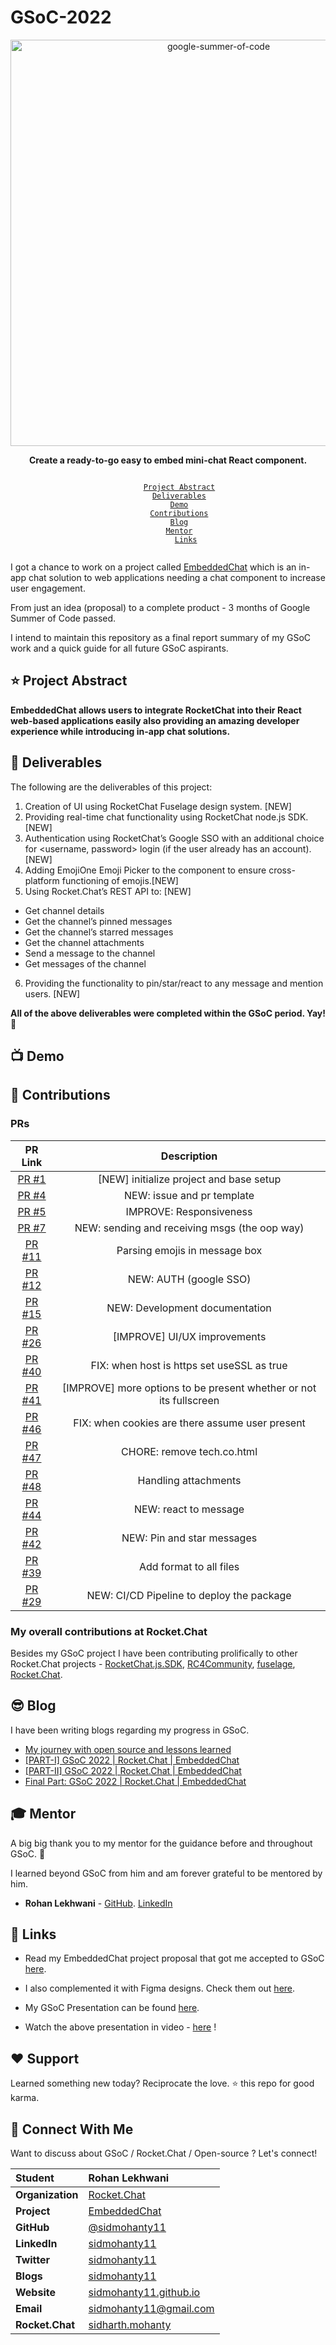 # GSoC-2022

<div align="center">
    <a href="https://summerofcode.withgoogle.com/projects/#6521788818784256"><img src="https://i.imgur.com/pgkUceb.png" width="650" alt="google-summer-of-code"></a>
    <br>
    <b> 
        <p>
        Create a ready-to-go easy to embed mini-chat React component.
        </p>
    </b>
</div>

<p align="center">
    <code> 
        <a href="#-project-abstract">Project Abstract</a>&nbsp;&nbsp;&nbsp;
        <a href="#-deliverables">Deliverables</a>&nbsp;&nbsp;&nbsp;
        <a href="#-demo">Demo</a>&nbsp;&nbsp;&nbsp;
        <a href="#-contributions">Contributions</a>&nbsp;&nbsp;&nbsp;
        <a href="#-blog">Blog</a>&nbsp;&nbsp;&nbsp;
        <a href="#-mentor">Mentor</a>&nbsp;&nbsp;&nbsp;
        <a href="#-links">Links</a>
    </code>
</p>

I got a chance to work on a project called [EmbeddedChat](https://github.com/RocketChat/EmbeddedChat) which is an in-app chat solution to web applications needing a chat component to increase user engagement.

From just an idea (proposal) to a complete product - 3 months of Google Summer of Code passed.

I intend to maintain this repository as a final report summary of my GSoC work and a quick guide for all future GSoC aspirants.

## ⭐ Project Abstract

**EmbeddedChat allows users to integrate RocketChat into their React web-based applications easily also providing an amazing developer experience while introducing in-app chat solutions.**

## 🚢 Deliverables

The following are the deliverables of this project:

1.  Creation of UI using RocketChat Fuselage design system. [NEW]
2.  Providing real-time chat functionality using RocketChat node.js SDK. [NEW]
3.  Authentication using RocketChat’s Google SSO with an additional choice for <username, password> login (if the user already has an account). [NEW]
4.  Adding EmojiOne Emoji Picker to the component to ensure cross-platform functioning of emojis.[NEW]
5.  Using Rocket.Chat’s REST API to: [NEW]
-   Get channel details
-   Get the channel’s pinned messages
-   Get the channel’s starred messages
-   Get the channel attachments
-   Send a message to the channel
-   Get messages of the channel
6.  Providing the functionality to pin/star/react to any message and mention users. [NEW]

**All of the above deliverables were completed within the GSoC period. Yay! 🎉**

## 📺 Demo



## 🚀 Contributions

### PRs

<div align="center">

| PR Link   | Description  |
| :-----------: | :------------------------------------:|
| [PR #1](https://github.com/RocketChat/EmbeddedChat/pull/1) | [NEW] initialize project and base setup<div> |
| [PR #4](https://github.com/RocketChat/EmbeddedChat/pull/4) | NEW: issue and pr template |
| [PR #5](https://github.com/RocketChat/EmbeddedChat/pull/5) | IMPROVE: Responsiveness |
| [PR #7](https://github.com/RocketChat/EmbeddedChat/pull/7) | NEW: sending and receiving msgs (the oop way) |
| [PR #11](https://github.com/RocketChat/EmbeddedChat/pull/11) | Parsing emojis in message box |
| [PR #12](https://github.com/RocketChat/EmbeddedChat/pull/12) | NEW: AUTH (google SSO) |
| [PR #15](https://github.com/RocketChat/EmbeddedChat/pull/15) | NEW: Development documentation |
| [PR #26](https://github.com/RocketChat/EmbeddedChat/pull/26) | [IMPROVE] UI/UX improvements |
| [PR #40](https://github.com/RocketChat/EmbeddedChat/pull/40) | FIX: when host is https set useSSL as true |
| [PR #41](https://github.com/RocketChat/EmbeddedChat/pull/41) | [IMPROVE] more options to be present whether or not its fullscreen |
| [PR #46](https://github.com/RocketChat/EmbeddedChat/pull/46) | FIX: when cookies are there assume user present |
| [PR #47](https://github.com/RocketChat/EmbeddedChat/pull/47) | CHORE: remove tech.co.html |
| [PR #48](https://github.com/RocketChat/EmbeddedChat/pull/48) | Handling attachments |
| [PR #44](https://github.com/RocketChat/EmbeddedChat/pull/44) | NEW: react to message |
| [PR #42](https://github.com/RocketChat/EmbeddedChat/pull/42) | NEW: Pin and star messages
| [PR #39](https://github.com/RocketChat/EmbeddedChat/pull/39) | Add format to all files
| [PR #29](https://github.com/RocketChat/EmbeddedChat/pull/29) | NEW: CI/CD Pipeline to deploy the package

</div>
    
### My overall contributions at Rocket.Chat
    
Besides my GSoC project I have been contributing prolifically to other Rocket.Chat projects - [RocketChat.js.SDK](https://github.com/RocketChat/Rocket.Chat.js.SDK), [RC4Community](https://github.com/RocketChat/RC4Community), [fuselage](https://github.com/RocketChat/fuselage), [Rocket.Chat](https://github.com/RocketChat/Rocket.Chat).
    
## 😎 Blog
    
I have been writing blogs regarding my progress in GSoC. 
 - [My journey with open source and lessons learned](https://dev.to/sidmohanty11/my-journey-with-open-source-and-lessons-learned-30e7)
 - [[PART-I] GSoC 2022 | Rocket.Chat | EmbeddedChat](https://dev.to/sidmohanty11/part-i-gsoc-2022-rocketchat-embeddedchat-3njh)
 - [[PART-II] GSoC 2022 | Rocket.Chat | EmbeddedChat](https://dev.to/sidmohanty11/part-ii-gsoc-2022-rocketchat-embeddedchat-15g3)
 - [Final Part: GSoC 2022 | Rocket.Chat | EmbeddedChat](https://dev.to/sidmohanty11/final-part-gsoc-2022-rocketchat-embeddedchat-37g8)

## 🎓 Mentor

A big big thank you to my mentor for the guidance before and throughout GSoC. 🙏 

I learned beyond GSoC from him and am forever grateful to be mentored by him.

- **Rohan Lekhwani** - [GitHub](https://github.com/RonLek). [LinkedIn](https://www.linkedin.com/in/rohanlekhwani)

## 🔗 Links

- Read my EmbeddedChat project proposal that got me accepted to GSoC [here](https://docs.google.com/document/d/1YeAz-hzv-7NY5HApraz0lOCNj2_Vc-ys_w2qp3qd-nQ/edit?usp=sharing).

- I also complemented it with Figma designs. Check them out [here](https://www.figma.com/file/hj0BqzAvB15zBv7A8fMYc9/RocketChat-ReactJS-Component?node-id=0%3A1).

- My GSoC Presentation can be found [here](https://docs.google.com/presentation/d/1hNO-iGlA0nnyHS5o6XlgwGaYP7IgOtcHdg--HCFNABY/edit?usp=sharing).

- Watch the above presentation in video - [here](https://www.youtube.com/watch?v=gcB5c6cvg9w&t=6s) !

## ❤️ Support
Learned something new today? Reciprocate the love. ⭐ this repo for good karma.
    
## 💬 Connect With Me    
Want to discuss about GSoC / Rocket.Chat / Open-source ? Let's connect!
<div align="center">

| **Student** | Rohan Lekhwani |
|:--------------------|:-------------------|
| **Organization** | [Rocket.Chat](https://rocket.chat/) |
| **Project** | [EmbeddedChat](https://docs.rocket.chat/contributors/annual-contribution-programs/google-summer-of-code/google-summer-of-code-2022#rocket.chat-reactjs-fullstack-component) |
| **GitHub** | [@sidmohanty11](https://github.com/sidmohanty11) |
| **LinkedIn** | [sidmohanty11](https://www.linkedin.com/in/sidmohanty11) |
| **Twitter** | [sidmohanty11](https://www.twitter.com/sidmohanty11) |
| **Blogs** | [sidmohanty11](https://dev.to/sidmohanty11) |
| **Website** | [sidmohanty11.github.io](https://sidmohanty11.github.io) |
| **Email** | <a href="mailto:sidmohanty11@gmail.com">sidmohanty11@gmail.com</a> |
| **Rocket.Chat** | [sidharth.mohanty](https://open.rocket.chat/direct/sidharth.mohanty) |
       
</div>
